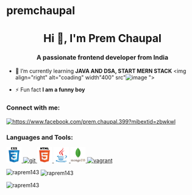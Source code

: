 # premchaupal
<h1 align="center">Hi 👋, I'm Prem Chaupal</h1>
<h3 align="center">A passionate frontend developer from India</h3>

- 🌱 I’m currently learning **JAVA AND DSA, START MERN STACK**
<img align="right" alt="coading" width"400" src"![image](https://github.com/raprem143/premchaupal/assets/144882563/83fd9a09-78df-4fc6-b1bc-6452a365a2ab)
">

- ⚡ Fun fact **I am a funny boy**

<h3 align="left">Connect with me:</h3>
<p align="left">
<a href="https://fb.com/https://www.facebook.com/prem.chaupal.399?mibextid=zbwkwl" target="blank"><img align="center" src="https://raw.githubusercontent.com/rahuldkjain/github-profile-readme-generator/master/src/images/icons/Social/facebook.svg" alt="https://www.facebook.com/prem.chaupal.399?mibextid=zbwkwl" height="30" width="40" /></a>
</p>

<h3 align="left">Languages and Tools:</h3>
<p align="left"> <a href="https://www.w3schools.com/css/" target="_blank" rel="noreferrer"> <img src="https://raw.githubusercontent.com/devicons/devicon/master/icons/css3/css3-original-wordmark.svg" alt="css3" width="40" height="40"/> </a> <a href="https://git-scm.com/" target="_blank" rel="noreferrer"> <img src="https://www.vectorlogo.zone/logos/git-scm/git-scm-icon.svg" alt="git" width="40" height="40"/> </a> <a href="https://www.w3.org/html/" target="_blank" rel="noreferrer"> <img src="https://raw.githubusercontent.com/devicons/devicon/master/icons/html5/html5-original-wordmark.svg" alt="html5" width="40" height="40"/> </a> <a href="https://www.java.com" target="_blank" rel="noreferrer"> <img src="https://raw.githubusercontent.com/devicons/devicon/master/icons/java/java-original.svg" alt="java" width="40" height="40"/> </a> <a href="https://www.mongodb.com/" target="_blank" rel="noreferrer"> <img src="https://raw.githubusercontent.com/devicons/devicon/master/icons/mongodb/mongodb-original-wordmark.svg" alt="mongodb" width="40" height="40"/> </a> <a href="https://www.vagrantup.com/" target="_blank" rel="noreferrer"> <img src="https://www.vectorlogo.zone/logos/vagrantup/vagrantup-icon.svg" alt="vagrant" width="40" height="40"/> </a> </p>

<p><img align="left" src="https://github-readme-stats.vercel.app/api/top-langs?username=raprem143&show_icons=true&locale=en&layout=compact" alt="raprem143" /></p>

<p>&nbsp;<img align="center" src="https://github-readme-stats.vercel.app/api?username=raprem143&show_icons=true&locale=en" alt="raprem143" /></p>

<p><img align="center" src="https://github-readme-streak-stats.herokuapp.com/?user=raprem143&" alt="raprem143" /></p>
